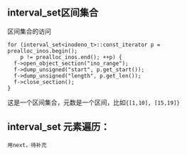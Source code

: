 ## interval_set区间集合
区间集合的访问
```
for (interval_set<inodeno_t>::const_iterator p = prealloc_inos.begin();
    p != prealloc_inos.end(); ++p) {
  f->open_object_section("ino_range");
  f->dump_unsigned("start", p.get_start());
  f->dump_unsigned("length", p.get_len());
  f->close_section();
}
```
这是一个区间集合，元数是一个区间，比如```{[1,10], [15,19]}```

## interval_set 元素遍历：
```
用next，待补充
```
